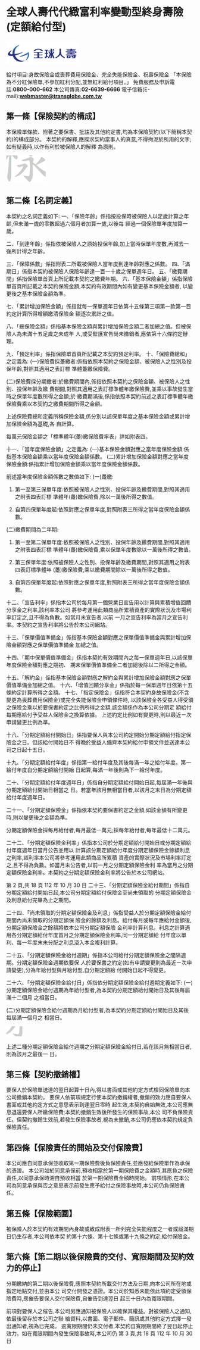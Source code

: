 # 全球人壽代代緻富利率變動型終身壽險(定額給付型)

![0_Image_0.Png](0_Image_0.Png)

給付項目:身故保險金或喪葬費用保險金、完全失能保險金、祝壽保險金
「本保險為不分紅保險單,不參加紅利分配,並無紅利給付項目。」
免費服務及申訴電話:**0800-000-662** 本公司傳真:**02-6639-6666** 電子信箱(E-mail):**webmaster@transglobe.com.tw**

## 第一條【保險契約的構成】

本保險單條款、附著之要保書、批註及其他約定書,均為本保險契約(以下簡稱本契約)的構成部分。 本契約的解釋,應探求契約當事人的真意,不得拘泥於所用的文字;如有疑義時,以作有利於被保險人的解釋 為原則。

![0_image_1.png](0_image_1.png)

## 第二條【名詞定義】

本契約之名詞定義如下: 一、「保險年齡」係指按投保時被保險人以足歲計算之年齡,但未滿一歲的零數超過六個月者加算一歲,以後每 經過一個保險單年度加算一歲。

二、「到達年齡」係指依被保險人之原始投保年齡,加上當時保單年度數,再減去一後所計得之年齡。

三、「保障係數」係指附表二所載被保險人當年度到達年齡對應之係數。 四、「滿期日」係指本契約被保險人保險年齡達一百一十歲之保單週年日。 五、「繳費期間」係指保險單首頁上所記載本契約之繳費年期。 六、「基本保險金額」係指保險單首頁所記載之本契約保險金額,本契約有效期間內如有變更基本保險金額者, 以變更後之基本保險金額為準。

七、「累計增加保險金額」係指就每一保單週年日依第十五條第三項第一款第一目約定計算所得增額繳清保險金 額逐次累計之值。

八、「總保險金額」係指基本保險金額與累計增加保險金額二者加總之值。但被保險人為未滿十五足歲之未成年 人,或受監護宣告尚未撤銷者,應依第十六條約定辦理。

九、「預定利率」係指保險單首頁所記載之本契約預定利率。 十、「保險費總和」之定義為:
(一)保險費採躉繳者:係指依照本契約之保險金額、被保險人之性別及投保年齡,對照其適用之表訂標 準體躉繳保險費。

(二)保險費採分期繳者:於繳費期間內,係指依照本契約之保險金額、被保險人之性別、投保年齡及繳 費期間,對照其適用之表訂標準體年繳保險費,並乘以事故發生當時之保單年度數所得之金額;於 繳費期滿後,係指依照本契約前述之表訂標準體年繳保險費乘以本契約之繳費期間所得之金額。

上述保險費總和定義所稱保險金額,係分別以該保單年度之基本保險金額或累計增加保險金額為基礎,各 自計算。

每萬元保險金額之「標準體年(躉)繳保險費率表」詳如附表四。

十一、「當年度保險金額」之定義為:
(一)基本保險金額對應之當年度保險金額:係指基本保險金額乘以當年度保險金額係數。 (二)累計增加保險金額對應之當年度保險金額:係指累計增加保險金額乘以當年度保險金額係數。

前述當年度保險金額係數之數值如下: (一)躉繳:
1. 第一至第三保單年度:依照被保險人之性別、投保年齡及繳費期間,對照其適用之附表四表訂標 準體年(躉)繳保險費,除以一萬後所得之數值。

2. 自第四保單年度起:依照對應之保單年度,對照附表三所得之當年度保險金額係數。

(二)繳費期間為二年期:
1. 第一至第二保單年度:依照被保險人之性別、投保年齡及繳費期間,對照其適用之附表四表訂標 準體年(躉)繳保險費,乘以保單年度數除以一萬後所得之數值。

2. 第三保單年度:依照被保險人之性別、投保年齡及繳費期間,對照其適用之附表四表訂標準體年
(躉)繳保險費,乘以繳費期間除以一萬後所得之數值。

3. 自第四保單年度起:依照對應之保單年度,對照附表三所得之當年度保險金額係數。

十二、「宣告利率」係指本公司於每月第一個營業日宣告用以計算與累積增值回饋分享金之利率,該利率本公司 將參考運用此類商品所累積資產的實際狀況及市場利率訂定之,且不得為負數。如當月未宣告者,以前 一月之宣告利率為當月之宣告利率。本契約之宣告利率將公告於本公司網站。

十三、「保單價值準備金」係指基本保險金額對應之保單價值準備金與累計增加保險金額對應之保單價值準備金 加總之值。

十四、「期中保單價值準備金」係指本契約有效期間內之每一保單週年日,以該保單年度保險金額對應之期初、
期末保單價值準備金二者加總後除以二所得之金額。

十五、「解約金」係指基本保險金額對應之解約金與累計增加保險金額對應之保單價值準備金加總之值。 十六、「增值回饋分享金」係指於每一保單週年日依第十五條約定計算所得之金額。 十七、「指定保險金」係指符合本契約身故保險金(不含變更為喪葬費用保險金)或完全失能保險金申領條件時, 以該保險金各受益人得受領之保險金乘以於要保書約定之比例所得之金額,該金額係作為本公司分期定 額給付每期應給付予受益人保險金之換算依據。 上述約定比例如有變更時,則以最近ㄧ次申請變更比例為準。

十八、「分期定額給付開始日」係指要保人與本公司約定開始分期定額給付指定保險金之日。但該給付開始日不 得晚於受益人備齊本契約給付申領文件並送達本公司之日起十五日。

十九、「分期定額給付年度」係指第一給付年度及其後每滿一年之給付年度。第一給付年度自分期定額給付開始 日起算,每滿一年後則為下一給付年度。

二十、「分期定額給付年度週年日」係指自分期定額給付開始日起,每屆滿一年後與分期定額給付開始日相當之 日。若當年該月無相當日者,以該月之末日為分期定額給付年度週年日。

二十一、「分期定額保險金」係指依本契約要保書約定之金額,如該金額有所變更時,則以變更後之金額為準。

分期定額保險金採每月給付者,每月最低一萬元;採每年給付者,每年最低十二萬元。

二十二、「分期定額保險金利率」係指本公司於分期定額給付開始日或分期定額給付年度週年日當月公告並用以 計算該分期定額給付年度分期定額保險金餘額利息之利率,該利率本公司將參考運用此類商品所累積 資產的實際狀況及市場利率訂定之,且不得為負數。如當月未公告者,以前一月之分期定額保險金利 率為當月之分期定額保險金利率。本契約之分期定額保險金利率將公告於本公司網站。

第 2 頁,共 18 頁 112 年 10 月 30 日 二十三、「分期定額保險金給付期間」係指自分期定額給付開始日起,本公司分期定額給付保險金至尚未領取的 分期定額保險金及利息給付完畢為止之期間。

二十四、「尚未領取的分期定額保險金及利息」係指受益人於分期定額保險金給付期間內尚未領取的分期定額保 險金的餘額及利息。給付每月或每年應給付金額後,分期定額保險金之餘額將依本公司分期定額保險 金利率計算利息。利息之計算適用各分期定額給付年度首月之分期定額保險金利率,同一分期定額給 付年度以單利、每一年度末未分配之利息滾入本金複利計算。

二十五、「分期定額保險金給付週期」係指本公司給付分期定額保險金之間隔週期。分期定額保險金週期依要保 人於要保書之約定(如有申請變更則為最近ㄧ次申請變更),分為年給付型與月給付型,自分期定額給 付開始日起不得變更。

二十六、「分期定額保險金給付日」係指依分期定額保險金給付週期定義如下:
(一)分期定額保險金給付週期為年給付型者,為本契約分期定額給付開始日及其後每屆滿十二個月 之相當日。

(二)分期定額保險金給付週期為月給付型者,為本契約分期定額給付開始日及其後每屆滿一個月之 相當日。

![2_image_0.png](2_image_0.png)

上述二種分期定額保險金給付週期之分期定額保險金給付日,若在該月無相當日者,則為該月之最後一 日。

## 第三條【契約撤銷權】

要保人於保險單送達的翌日起算十日內,得以書面或其他約定方式檢同保險單向本公司撤銷本契約。 要保人依前項規定行使本契約撤銷權者,撤銷的效力應自要保人書面或其他約定方式之意思表示到達翌日零時 起生效,本契約自始無效,本公司應無息退還要保人所繳保險費;本契約撤銷生效後所發生的保險事故,本公 司不負保險責任。但契約撤銷生效前,若發生保險事故者,視為未撤銷,本公司仍應依本契約規定負保險責任。

## 第四條【保險責任的開始及交付保險費】

本公司應自同意承保並收取第一期保險費後負保險責任,並應發給保險單作為承保的憑證。 本公司如於同意承保前,預收相當於第一期保險費之金額時,其應負之保險責任,以同意承保時溯自預收相當 於第一期保險費金額時開始。 前項情形,在本公司為同意承保與否之意思表示前發生應予給付之保險事故時,本公司仍負保險責任。

## 第五條【保險範圍】

被保險人於本契約有效期間內身故或致成附表一所列完全失能程度之一者或屆滿期日仍生存者,本公司依本契 約第十六條、第十七條或第十九條之約定,給付保險金。

## 第六條【第二期以後保險費的交付、寬限期間及契約效力的停止】

分期繳納的第二期以後保險費,應照本契約所載交付方法及日期,向本公司所在地或指定地點交付,並由本公 司交付開發之憑證。本公司於知悉未能依此項約定受領保險費時,應催告要保人交付保險費,自催告到達翌日 起三十日內為寬限期間。

前項對要保人之催告,本公司另應通知被保險人以確保其權益。對被保險人之通知,依最後留存於本公司之聯 絡資料,以書面、電子郵件、簡訊或其他約定方式擇一發出通知者,視為已完成。 逾寬限期間仍未交付者,本契約自寬限期間終了翌日起停止效力。如在寬限期間內發生保險事故時,本公司仍 第 3 頁,共 18 頁 112 年 10 月 30 日